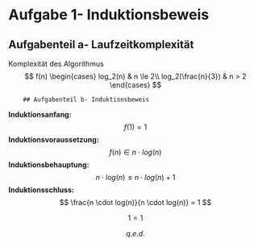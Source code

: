 # Aufgabe 1- Induktionsbeweis

## Aufgabenteil a- Laufzeitkomplexität

Komplexität des Algorithmus
$$
f(n)
\begin{cases}
    log_2(n)     		& n \le 2\\
    log_2(\frac{n}{3})	& n > 2
\end{cases}
$$

		## Aufgabenteil b- Induktionsbeweis

**Induktionsanfang:** 
$$
f(1) = 1
$$
**Induktionsvoraussetzung:**
$$
f(n) \in n \cdot log(n)
$$
**Induktionsbehauptung:**
$$
n \cdot log(n) \le n \cdot log(n) + 1
$$
**Induktionsschluss:**
$$
\frac{n \cdot log(n)}{n \cdot log(n)} = 1
$$

$$
1 = 1
$$

$$
q.e.d.
$$

